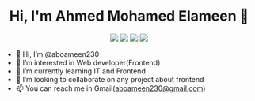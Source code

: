 
<h1 align="center">Hi, I'm Ahmed Mohamed Elameen 👋</h1>
<p align="center">
    <a href="https://www.linkedin.com/in/ahmed-mohamed-el-ameen-06177a202/"><img src="https://img.shields.io/badge/linkedin-%230177B5?style=flat&logo=linkedin&logoColor=white"/></a>
    <a href="https://www.facebook.com/profile.php?id=61552425489041"><img src="https://img.shields.io/badge/facebook-%231877F2?style=flat&logo=facebook&logoColor=white" /></a>
    <a href="https://twitter.com/aboameen23"><img src="https://img.shields.io/badge/twitter-%231FA1F1?style=flat&logo=twitter&logoColor=white"/></a>
    <a href="https://www.instagram.com/aboameen930/"><img src="https://img.shields.io/badge/instagram-%23E4415F?style=flat&logo=instagram&logoColor=white"/></a>
  </p>

- 👋 Hi, I’m @aboameen230
- 👀 I’m interested in Web developer(Frontend)
- 🌱 I’m currently learning IT and Frontend
- 💞️ I’m looking to collaborate on any project about frontend
- 📫 You can reach me in Gmail(aboameen230@gmail.com)

<!---
aboameen230/aboameen230 is a ✨ special ✨ repository because its `README.md` (this file) appears on your GitHub profile.
You can click the Preview link to take a look at your changes.
--->
